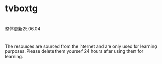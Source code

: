 # tvboxtg
#
整体更新25.06.04
# 
The resources are sourced from the internet and are only used for learning purposes. Please delete them yourself 24 hours after using them for learning.